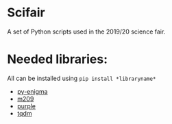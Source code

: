 # Scifair
A set of Python scripts used in the 2019/20 science fair.
# Needed libraries:
All can be installed using `pip install *libraryname*`

 * [py-enigma](https://pypi.org/project/py-enigma/)
 * [m209](https://pypi.org/project/m209/)
 * [purple](https://pypi.org/project/purple/)
 * [tqdm](https://pypi.org/project/tqdm/)
